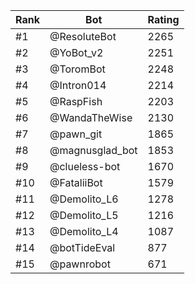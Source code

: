 Rank|Bot|Rating
---|---|---
#1|@ResoluteBot|2265
#2|@YoBot_v2|2251
#3|@ToromBot|2248
#4|@Intron014|2214
#5|@RaspFish|2203
#6|@WandaTheWise|2130
#7|@pawn_git|1865
#8|@magnusglad_bot|1853
#9|@clueless-bot|1670
#10|@FataliiBot|1579
#11|@Demolito_L6|1278
#12|@Demolito_L5|1216
#13|@Demolito_L4|1087
#14|@botTideEval|877
#15|@pawnrobot|671
